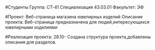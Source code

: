 #Студенты 
Группа: СТ-41
Специализация 43.03.01
Факультет: ЭФ

#Проект: Веб-страница магазина ювелирных изделий
Описание проекта: Веб-страница предназначена для людей,интересующихся ювелирными изделиями


#Реализация проекта:
28.10- Создана структура проекта,добавлены описания для разделов.